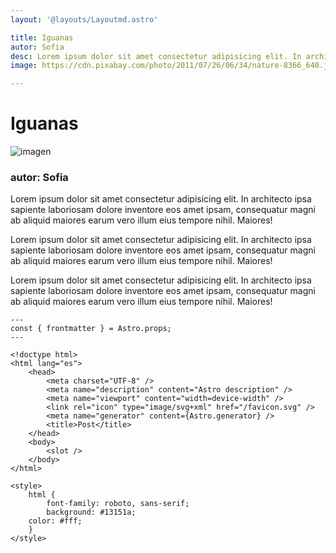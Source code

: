 ```yaml
---
layout: '@layouts/Layoutmd.astro'

title: Iguanas
autor: Sofia
desc: Lorem ipsum dolor sit amet consectetur adipisicing elit. In architecto ipsa sapiente laboriosam dolore inventore eos amet ipsam, consequatur magni ab aliquid maiores earum vero illum eius tempore nihil. Maiores!
image: https://cdn.pixabay.com/photo/2011/07/26/06/34/nature-8366_640.jpg

---
```


# Iguanas
![imagen](https://cdn.pixabay.com/photo/2011/07/26/06/34/nature-8366_640.jpg)

### autor: Sofia

Lorem ipsum dolor sit amet consectetur adipisicing elit. In architecto ipsa sapiente laboriosam dolore inventore eos amet ipsam, consequatur magni ab aliquid maiores earum vero illum eius tempore nihil. Maiores!

Lorem ipsum dolor sit amet consectetur adipisicing elit. In architecto ipsa sapiente laboriosam dolore inventore eos amet ipsam, consequatur magni ab aliquid maiores earum vero illum eius tempore nihil. Maiores!

Lorem ipsum dolor sit amet consectetur adipisicing elit. In architecto ipsa sapiente laboriosam dolore inventore eos amet ipsam, consequatur magni ab aliquid maiores earum vero illum eius tempore nihil. Maiores!

~~~astro
---
const { frontmatter } = Astro.props;
---

<!doctype html>
<html lang="es">
	<head>
		<meta charset="UTF-8" />
		<meta name="description" content="Astro description" />
		<meta name="viewport" content="width=device-width" />
		<link rel="icon" type="image/svg+xml" href="/favicon.svg" />
		<meta name="generator" content={Astro.generator} />
		<title>Post</title>
	</head>
	<body>
		<slot />
	</body>
</html>

<style>
	html {
		font-family: roboto, sans-serif;
		background: #13151a;
    color: #fff;
	}
</style>

~~~